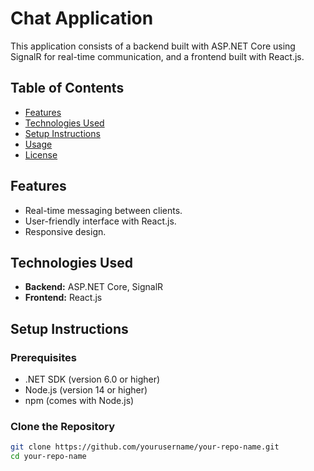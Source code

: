 # Chat Application

This application consists of a backend built with ASP.NET Core using SignalR for real-time communication, and a frontend built with React.js. 

## Table of Contents
- [Features](#features)
- [Technologies Used](#technologies-used)
- [Setup Instructions](#setup-instructions)
- [Usage](#usage)
- [License](#license)

## Features
- Real-time messaging between clients.
- User-friendly interface with React.js.
- Responsive design.

## Technologies Used
- **Backend:** ASP.NET Core, SignalR
- **Frontend:** React.js

## Setup Instructions

### Prerequisites
- .NET SDK (version 6.0 or higher)
- Node.js (version 14 or higher)
- npm (comes with Node.js)

### Clone the Repository
```bash
git clone https://github.com/yourusername/your-repo-name.git
cd your-repo-name
